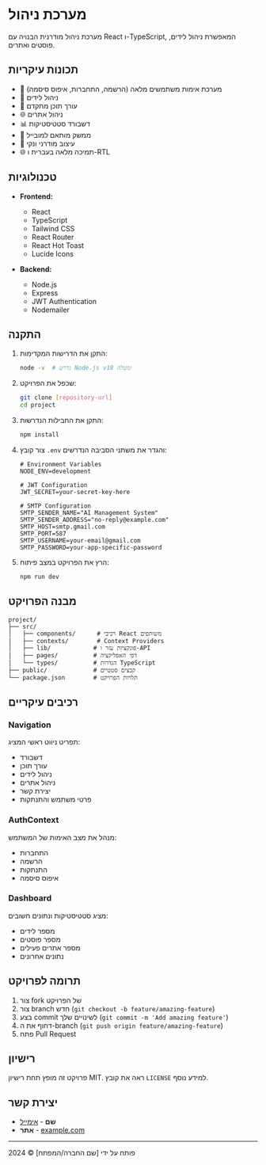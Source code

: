 # מערכת ניהול

מערכת ניהול מודרנית הבנויה עם React ו-TypeScript, המאפשרת ניהול לידים, פוסטים ואתרים.

## תכונות עיקריות

- 🔐 מערכת אימות משתמשים מלאה (הרשמה, התחברות, איפוס סיסמה)
- 👥 ניהול לידים
- 📝 עורך תוכן מתקדם
- 🌐 ניהול אתרים
- 📊 דשבורד סטטיסטיקות
- 📱 ממשק מותאם למובייל
- 🎨 עיצוב מודרני ונקי
- 🌐 תמיכה מלאה בעברית ו-RTL

## טכנולוגיות

- **Frontend:**
  - React
  - TypeScript
  - Tailwind CSS
  - React Router
  - React Hot Toast
  - Lucide Icons

- **Backend:**
  - Node.js
  - Express
  - JWT Authentication
  - Nodemailer

## התקנה

1. התקן את הדרישות המקדימות:
   ```bash
   node -v  # נדרש Node.js v18 ומעלה
   ```

2. שכפל את הפרויקט:
   ```bash
   git clone [repository-url]
   cd project
   ```

3. התקן את החבילות הנדרשות:
   ```bash
   npm install
   ```

4. צור קובץ `.env` והגדר את משתני הסביבה הנדרשים:
   ```env
   # Environment Variables
   NODE_ENV=development

   # JWT Configuration
   JWT_SECRET=your-secret-key-here

   # SMTP Configuration
   SMTP_SENDER_NAME="AI Management System"
   SMTP_SENDER_ADDRESS="no-reply@example.com"
   SMTP_HOST=smtp.gmail.com
   SMTP_PORT=587
   SMTP_USERNAME=your-email@gmail.com
   SMTP_PASSWORD=your-app-specific-password
   ```

5. הרץ את הפרויקט במצב פיתוח:
   ```bash
   npm run dev
   ```

## מבנה הפרויקט

```
project/
├── src/
│   ├── components/      # רכיבי React משותפים
│   ├── contexts/        # Context Providers
│   ├── lib/            # פונקציות עזר ו-API
│   ├── pages/          # דפי האפליקציה
│   └── types/          # הגדרות TypeScript
├── public/             # קבצים סטטיים
└── package.json        # תלויות הפרויקט
```

## רכיבים עיקריים

### Navigation
תפריט ניווט ראשי המציג:
- דשבורד
- עורך תוכן
- ניהול לידים
- ניהול אתרים
- יצירת קשר
- פרטי משתמש והתנתקות

### AuthContext
מנהל את מצב האימות של המשתמש:
- התחברות
- הרשמה
- התנתקות
- איפוס סיסמה

### Dashboard
מציג סטטיסטיקות ונתונים חשובים:
- מספר לידים
- מספר פוסטים
- מספר אתרים פעילים
- נתונים אחרונים

## תרומה לפרויקט

1. צור fork של הפרויקט
2. צור branch חדש (`git checkout -b feature/amazing-feature`)
3. בצע commit לשינויים שלך (`git commit -m 'Add amazing feature'`)
4. דחוף את ה-branch (`git push origin feature/amazing-feature`)
5. פתח Pull Request

## רישיון

פרויקט זה מופץ תחת רישיון MIT. ראה את קובץ `LICENSE` למידע נוסף.

## יצירת קשר

- **שם** - [אימייל](mailto:email@example.com)
- **אתר** - [example.com](https://example.com)

---

פותח על ידי [שם החברה/המפתח] © 2024
